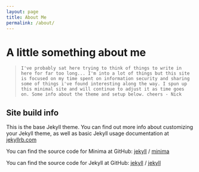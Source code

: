 ```yaml
---
layout: page
title: About Me
permalink: /about/
---
```



# A little something about me

> ```I've probably sat here trying to think of things to write in here for far too long... I'm into a lot of things but this site is focused on my time spent on information security and sharing some of things i've found interesting along the way. I spun up this minimal site and will continue to adjust it as time goes on. Some info about the theme and setup below. cheers - Nick```
> 

## Site build info

This is the base Jekyll theme. You can find out more info about customizing your Jekyll theme, as well as basic Jekyll usage documentation at [jekyllrb.com](https://jekyllrb.com/)

You can find the source code for Minima at GitHub:
[jekyll][jekyll-organization] /
[minima](https://github.com/jekyll/minima)

You can find the source code for Jekyll at GitHub:
[jekyll][jekyll-organization] /
[jekyll](https://github.com/jekyll/jekyll)


[jekyll-organization]: https://github.com/jekyll

